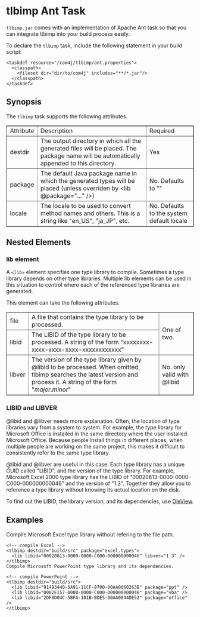 # tlbimp Ant Task

`tlbimp.jar` comes with an implementation of Apache Ant task so that you can integrate tlbimp into your build process easily.

To declare the `tlbimp` task, include the following statement in your build script:

    <taskdef resource="/com4j/tlbimp/ant.properties">
      <classpath>
        <fileset dir="dir/to/com4j" includes="**/*.jar"/>
      </classpath>
    </taskdef>

## Synopsis

The `tlbimp` task supports the following attributes.

<table width="100%" border="1">
<tr><td>
	Attribute
</td><td>
	Description
</td><td>
	Required
</td></tr>

<tr><td>
	destdir
</td><td>
	The output directory in which all the generated files will be placed.
	The package name will be automatically appended to this directory.
</td><td>
	Yes
</td></tr>

<tr><td>
	package
</td><td>
	The default Java package name in which the generated types will be placed
	(unless overriden by &lt;lib @package="..." />)
</td><td>
	No. Defaults to ""
</td></tr>

<tr><td>
	locale
</td><td>
	The locale to be used to convert method names and others.
	This is a string like "en_US", "ja_JP", etc.
</td><td>
	No. Defaults to the system default locale
</td></tr>
<!--
<tr><td>
</td><td>
</td><td>
</td></tr>
-->
</table>

## Nested Elements

### lib element

A `<lib>` element specifies one type library to compile. Sometimes a type library
depends on other type libraries.
Multiple lib elements can be used in this situation to control where each of the referenced type libraries are generated.

This element can take the following attributes:

<table border="1">

<tr><td>
	file
</td><td>
	A file that contains the type library to be processed.
</td><td rowspan="2">
	One of two.
</td></tr>

<tr><td>
	libid
</td><td>
	The LIBID of the type library to be processed.
	A string of the form "xxxxxxxx-xxxx-xxxx-xxxx-xxxxxxxxxxxx"
</td></tr>

<tr><td>
	libver
</td><td>
	The version of the type library given by @libid to be processed.
	When omitted, tlbimp searches the latest version and process it.
	A string of the form "<i>major</i>.<i>minor</i>"
</td><td>
	No. only valid with @libid
</td></tr>
<!--
<tr><td>
</td><td>
</td><td>
</td></tr>
-->
</table>

### LIBID and LIBVER

@libid and @libver needs more explanation. Often, the location of type libraries vary from a system to system.
For example, the type library for Microsoft Office is installed in the same directory where the user installed
Microsoft Office. Because people install things in different places, when multiple people are working on
the same project, this makes it difficult to consistently refer to the same type library.

@libid and @libver are useful in this case. Each type library has a unique GUID called "LIBID", and
the version of the type library. For example, Microsoft Excel 2000 type library has the LIBID of
"00020813-0000-0000-C000-000000000046" and the version of "1.3". Together they allow you to
reference a type library without knowing its actual location on the disk.

To find out the LIBID, the library version, and its dependencies, use [OleView](http://www.microsoft.com/downloads/details.aspx?FamilyID=5233b70d-d9b2-4cb5-aeb6-45664be858b6&displaylang=en).

## Examples

Compile Microsoft Excel type library without refering to the file path.

    <!-- compile Excel -->
    <tlbimp destdir="build/src" package="excel.types">
      <lib libid="00020813-0000-0000-C000-000000000046" libver="1.3" />
    </tlbimp>
    Compile Microsoft PowerPoint type library and its dependencies.

    <!-- compile PowerPoint -->
    <tlbimp destdir="build/src">
      <lib libid="91493440-5A91-11CF-8700-00AA0060263B" package="ppt" />
      <lib libid="0002E157-0000-0000-C000-000000000046" package="vba" />
      <lib libid="2DF8D04C-5BFA-101B-BDE5-00AA0044DE52" package="office" />
    </tlbimp>